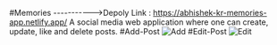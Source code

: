 #Memories ----------->Depoly Link : https://abhishek-kr-memories-app.netlify.app/ A social media web application where one can create, update, like and delete posts.
#Add-Post
![Add](https://github.com/user-attachments/assets/51e22472-8ea5-4c91-b217-48a49b83fe02)
#Edit-Post
![Edit](https://github.com/user-attachments/assets/d146a38d-9897-4e5f-8260-5e1674a30198)
